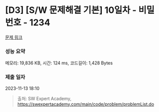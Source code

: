 # [D3] [S/W 문제해결 기본] 10일차 - 비밀번호 - 1234 

[문제 링크](https://swexpertacademy.com/main/code/problem/problemDetail.do?contestProbId=AV14_DEKAJcCFAYD) 

### 성능 요약

메모리: 19,836 KB, 시간: 124 ms, 코드길이: 1,428 Bytes

### 제출 일자

2023-11-13 18:10



> 출처: SW Expert Academy, https://swexpertacademy.com/main/code/problem/problemList.do